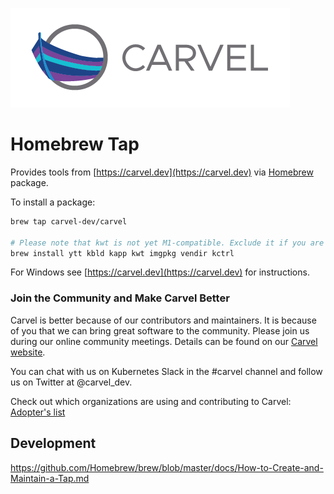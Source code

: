 ![logo](logos/CarvelLogo.png)
# Homebrew Tap

Provides tools from [https://carvel.dev](https://carvel.dev) via [Homebrew](http://brew.sh/) package.

To install a package:

```bash
brew tap carvel-dev/carvel

# Please note that kwt is not yet M1-compatible. Exclude it if you are on an M1 machine.
brew install ytt kbld kapp kwt imgpkg vendir kctrl
```

For Windows see [https://carvel.dev](https://carvel.dev) for instructions.

### Join the Community and Make Carvel Better
Carvel is better because of our contributors and maintainers. It is because of you that we can bring great software to the community.
Please join us during our online community meetings. Details can be found on our [Carvel website](https://carvel.dev/community/).

You can chat with us on Kubernetes Slack in the #carvel channel and follow us on Twitter at @carvel_dev.

Check out which organizations are using and contributing to Carvel: [Adopter's list](https://github.com/carvel-dev/carvel/blob/master/ADOPTERS.md)

## Development

https://github.com/Homebrew/brew/blob/master/docs/How-to-Create-and-Maintain-a-Tap.md
